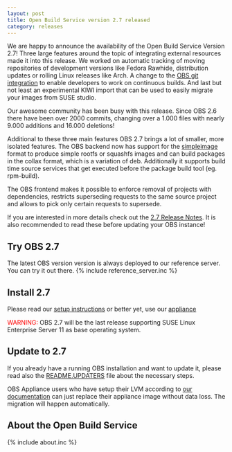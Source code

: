 ```yaml
---
layout: post
title: Open Build Service version 2.7 released
category: releases
---
```


We are happy to announce the availability of the Open Build Service Version 2.7!
Three large features around the topic of integrating external resources made it into this
release. We worked on automatic tracking of moving repositories of development
versions like Fedora Rawhide, distribution updates or rolling Linux releases
like Arch. A change to the [OBS git
integration](http://openbuildservice.org/2016/04/08/new_git_in_27/) to enable
developers to work on continuous builds. And last but not least an experimental
KIWI import that can be used to easily migrate your images from SUSE studio.

Our awesome community has been busy with this release. Since OBS 2.6 there have
been over 2000 commits, changing over a 1.000 files with nearly 9.000 additions
and 16.000 deletions!

Additional to these three main features OBS 2.7 brings a lot of smaller, more
isolated features. The OBS backend now has support for the  [simpleimage](http://openbuildservice.org/help/manuals/obs-reference-guide/cha.obs.package_formats.html#idm139812048191664)
format to produce simple rootfs or squashfs images and can build packages in the
collax format, which is a variation of deb. Additionally it supports build time
source services that get executed before the package build tool (eg. rpm-build).

The OBS frontend makes it possible to enforce removal of projects with
dependencies, restricts superseding requests to the same source project
and allows to pick only certain requests to supersede.

If you are interested in more details check out the
[2.7 Release Notes](https://github.com/openSUSE/open-build-service/blob/2.7/ReleaseNotes-2.7).
It is also recommended to read these before updating your OBS instance!

## Try OBS 2.7
The latest OBS version version is always deployed to our reference server. You
can try it out there.
{% include reference_server.inc %}

## Install 2.7
Please read our [setup instructions](https://github.com/openSUSE/open-build-service/tree/2.7#installation)
or better yet, use our [appliance](http://openbuildservice.org/download/)

<span style="color: red">WARNING:</span> OBS 2.7 will be the last release
supporting SUSE Linux Enterprise Server 11 as base operating system.

## Update to 2.7
If you already have a running OBS installation and want to update it, please
read also the
[README.UPDATERS](https://github.com/openSUSE/open-build-service/blob/2.7/dist/README.UPDATERS)
file about the necessary steps.

OBS Appliance users who have setup their LVM according to
[our documentation](http://openbuildservice.org/download/#appliance_config) can
just replace their appliance image without data loss. The migration will happen
automatically.

## About the Open Build Service
{% include about.inc %}
